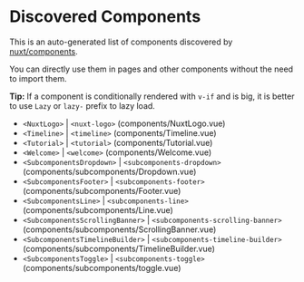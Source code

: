 # Discovered Components

This is an auto-generated list of components discovered by [nuxt/components](https://github.com/nuxt/components).

You can directly use them in pages and other components without the need to import them.

**Tip:** If a component is conditionally rendered with `v-if` and is big, it is better to use `Lazy` or `lazy-` prefix to lazy load.

- `<NuxtLogo>` | `<nuxt-logo>` (components/NuxtLogo.vue)
- `<Timeline>` | `<timeline>` (components/Timeline.vue)
- `<Tutorial>` | `<tutorial>` (components/Tutorial.vue)
- `<Welcome>` | `<welcome>` (components/Welcome.vue)
- `<SubcomponentsDropdown>` | `<subcomponents-dropdown>` (components/subcomponents/Dropdown.vue)
- `<SubcomponentsFooter>` | `<subcomponents-footer>` (components/subcomponents/Footer.vue)
- `<SubcomponentsLine>` | `<subcomponents-line>` (components/subcomponents/Line.vue)
- `<SubcomponentsScrollingBanner>` | `<subcomponents-scrolling-banner>` (components/subcomponents/ScrollingBanner.vue)
- `<SubcomponentsTimelineBuilder>` | `<subcomponents-timeline-builder>` (components/subcomponents/TimelineBuilder.vue)
- `<SubcomponentsToggle>` | `<subcomponents-toggle>` (components/subcomponents/toggle.vue)
